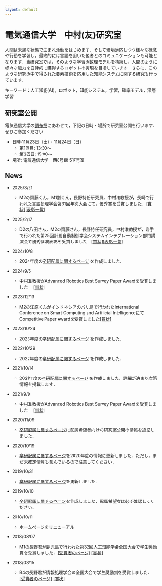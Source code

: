 ```yaml
---
layout: default
---
```


# 電気通信大学　中村(友)研究室
人間は未熟な状態で生まれ活動をはじめます．そして環境適応しつつ様々な概念や行動を学習し，最終的には言語を用いた他者とのコミュニケーションも可能となります．当研究室では，そのような学習の数理モデルを構築し，人間のように様々な能力を自律的に獲得するロボットの実現を目指しています．さらに，このような研究の中で得られた要素技術を応用した知能システムに関する研究も行っています．

キーワード：人工知能(AI)，ロボット，知能システム，学習，確率モデル，深層学習

## 研究室公開
電気通信大学の[調布祭](https://www.chofusai.jp)にあわせて，下記の日時・場所で研究室公開を行います．ぜひご参加ください．

- 日時:11月23日（土）・11月24日（日）
  - 第1回目: 13:30～
  - 第2回目: 15:00～
- 場所: 電気通信大学　西8号館 517号室

## News
* 2025/3/21
	* M2の齋藤くん，M1劉くん，長野特任研究員，中村准教授が，長崎で行われた言語処理学会第31回年次大会にて，優秀賞を受賞しました．[[賞状]](news_imgs/250307NLP.pdf)[[表彰一覧]](https://anlp.jp/nlp2025/award.html)

* 2025/2/17
	* D2の八田さん，M2の齋藤さん，長野特任研究員，中村准教授が，岩手で行われた第25回計測自動制御学会システムインテグレーション部門講演会で優秀講演表彰を受賞しました．[[賞状]](news_imgs/250217.pdf)[[表彰一覧]](https://sice-si.org/si2024/excellent_speaker.php)

* 2024/10/8
	* 2024年度の[卒研配属に関するページ](//hp.naka-lab.org/subpages/haizoku.html) を作成しました．

* 2024/9/5
	* 中村准教授がAdvanced Robotics Best Survey Paper Awardを受賞しました． [[賞状]](news_imgs/240905_RSJ.png)

* 2023/12/13
	* M2の江原くんがインドネシアのバリ島で行われたInternational Conference on Smart Computing and Artificial IntelligenceにてCompetitive Paper Awardを受賞しました[[賞状]](news_imgs/231218_SCAI.pdf)

* 2023/10/24
	* 2023年度の[卒研配属に関するページ](//hp.naka-lab.org/subpages/haizoku.html) を作成しました．

* 2022/10/29
	* 2022年度の[卒研配属に関するページ](//hp.naka-lab.org/subpages/haizoku.html) を作成しました．

* 2021/10/14
	* 2021年度の[卒研配属に関するページ](//hp.naka-lab.org/subpages/haizoku.html) を作成しました．詳細が決まり次第情報を掲載します．
	
* 2021/9/9
	* 中村准教授がAdvanced Robotics Best Survey Paper Awardを受賞しました． [[賞状]](news_imgs/210909.jpeg)

* 2020/11/09
	* [卒研配属に関するページ](//hp.naka-lab.org/subpages/haizoku.html)に配属希望者向けの研究室公開の情報を追記しました．

* 2020/10/19
	* [卒研配属に関するページ](//hp.naka-lab.org/subpages/haizoku.html)を2020年度の情報に更新しました．ただし，まだ未確定情報も含んでいるので注意してください．

* 2019/10/31
	* [卒研配属に関するページ](//hp.naka-lab.org/subpages/haizoku.html)を更新しました．
	
* 2019/10/10
	* [卒研配属に関するページ](//hp.naka-lab.org/subpages/haizoku.html)を作成しました．配属希望者は必ず確認してください．

* 2018/10/11
	* ホームページをリニューアル

* 2018/08/07
    * M1の長野君が鹿児島で行われた第32回人工知能学会全国大会で学生奨励賞を受賞しました．[[受賞者のページ]](http://www.ai-gakkai.or.jp/about/award/jsai_award-conf-s/) [[賞状]](news_imgs/180807.png)

* 2018/03/15
    * B4の長野君が情報処理学会の全国大会で学生奨励賞を受賞しました．[[受賞者のページ]](http://www.ipsj.or.jp/award/taikaigakusei.html) [[賞状]](news_imgs/180315.pdf)
